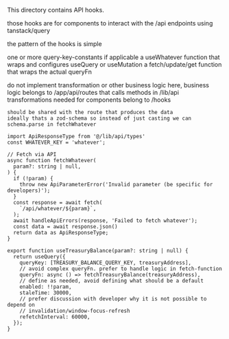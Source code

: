 This directory contains API hooks.

those hooks are for components to interact with the /api endpoints using tanstack/query

the pattern of the hooks is simple

one or more query-key-constants if applicable
a useWhatever function that wraps and configures useQuery or useMutation
a fetch/update/get function that wraps the actual queryFn

do not implement transformation or other business logic here,
business logic belongs to /app/api/routes that calls methods in /lib/api
transformations needed for components belong to /hooks

```
should be shared with the route that produces the data
ideally thats a zod-schema so instead of just casting we can schema.parse in fetchWhatever

import ApiResponseType from '@/lib/api/types'
const WHATEVER_KEY = 'whatever';

// Fetch via API
async function fetchWhatever(
  param?: string | null,
) {
  if (!param) {
    throw new ApiParameterError('Invalid parameter (be specific for developers)');
  }
  const response = await fetch(
    `/api/whatever/${param}`,
  );
  await handleApiErrors(response, 'Failed to fetch whatever');
  const data = await response.json()
  return data as ApiResponseType;
}

export function useTreasuryBalance(param?: string | null) {
  return useQuery({
    queryKey: [TREASURY_BALANCE_QUERY_KEY, treasuryAddress],
    // avoid complex queryFn. prefer to handle logic in fetch-function
    queryFn: async () => fetchTreasuryBalance(treasuryAddress),
    // define as needed, avoid defining what should be a default
    enabled: !!param,
    staleTime: 30000,
    // prefer discussion with developer why it is not possible to depend on
    // invalidation/window-focus-refresh
    refetchInterval: 60000,
  });
}
